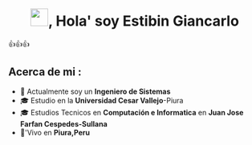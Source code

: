 # <h1 align="center"><img src="https://media.giphy.com/media/hvRJCLFzcasrR4ia7z/giphy.gif" width="35">, Hola' soy Estibin Giancarlo</h1> :+1::+1::+1:
## Acerca de mi :

- 🏢 Actualmente soy un **Ingeniero de Sistemas**
- 🎓 Estudio en la **Universidad Cesar Vallejo**-Piura
- 🎓 Estudios Tecnicos en **Computación e Informatica** en **Juan Jose Farfan Cespedes-Sullana**
- 🏡'Vivo en **Piura,Peru**

<br>
